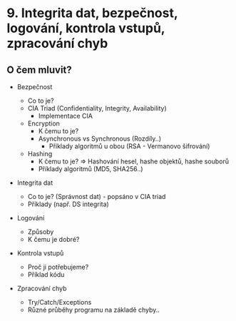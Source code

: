 # 9. Integrita dat, bezpečnost, logování, kontrola vstupů, zpracování chyb

## O čem mluvit?

- Bezpečnost
  - Co to je?
  - CIA Triad (Confidentiality, Integrity, Availability)
    - Implementace CIA 
  - Encryption 
    - K čemu to je?
    - Asynchronous vs Synchronous (Rozdíly..)
      - Příklady algoritmů u obou (RSA - Vermanovo šifrování)
  - Hashing
    - K čemu to je? => Hashování hesel, hashe objektů, hashe souborů
    - Příklady algoritmů (MD5, SHA256..)
  
 - Integrita dat 
    - Co to je? (Správnost dat) - popsáno v CIA triad
    - Příklady (např. DS integrita)
  
 - Logování
    - Způsoby
    - K čemu je dobré? 
  
  - Kontrola vstupů
    - Proč ji potřebujeme?
    - Příklad kódu

  - Zpracování chyb
    - Try/Catch/Exceptions
    - Různé průběhy programu na základě chyby..
  
